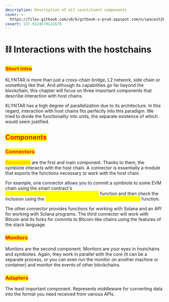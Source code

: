 ```yaml
---
description: Description of all constituent components
cover: >-
  https://files.gitbook.com/v0/b/gitbook-x-prod.appspot.com/o/spaces%2FphIHWZY173DpNXBbDjVg%2Fuploads%2FM2MclBOlBzrks2Dyio4P%2Fphoto_2022-07-10_07-40-08.jpg?alt=media&token=b492d4f3-02ec-45fe-b487-6e18ddd85416
coverY: 137.9124579124579
---
```


# ⛓ Interactions with the hostchains

### <mark style="color:red;">Short intro</mark>

KLYNTAR is more than just a cross-chain bridge, L2 network, side chain or something like that. And although its capabilities go far beyond the blockchain, this chapter will focus on three important components that describe interaction with host chains.

KLYNTAR has a high degree of parallelization due to its architecture. In this regard, interaction with host chains fits perfectly into this paradigm. We tried to divide the functionality into units, the separate existence of which would seem justified.

## <mark style="color:red;">Components</mark>

### <mark style="color:red;">Connectors</mark>

_<mark style="color:orange;">**Connectors**</mark>_ are the first and main component. Thanks to them, the symbiote interacts with the host chain. A connector is essentially a module that exports the functions necessary to work with the host chain.

For example, one connector allows you to commit a symbiote to some EVM chain using the smart contract's _<mark style="color:yellow;">**.makeCommit(symbiote\_hash,block\_index)**</mark>_ function and then check the inclusion using the _<mark style="color:yellow;">**.checkCommit(symbiote\_hash,block\_index)**</mark>_ function.

The other connector provides functions for working with Solana and an API for working with Solana programs. The third connector will work with Bitcoin and its forks for commits to Bitcoin-like chains using the features of the stack language.

### <mark style="color:red;">**Monitors**</mark>

Monitors are the second component. Monitors are your eyes in hostchains and symbiotes. Again, they work in parallel with the core (it can be a separate process, or you can even run the monitor on another machine or container) and monitor the events of other blockchains.

### <mark style="color:red;">**Adapters**</mark>

The least important component. Represents middleware for converting data into the format you need received from various APIs.
